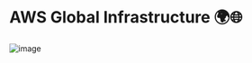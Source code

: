 # AWS Global Infrastructure 🌍🌐

![image](https://github.com/user-attachments/assets/9cdcf3fb-2570-42f2-b3fe-ff450e5ecf70)
